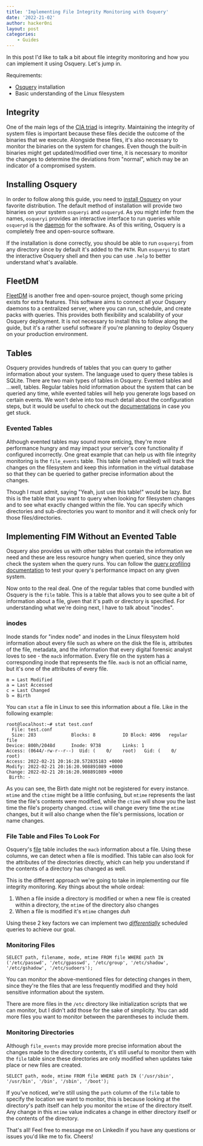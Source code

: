 ```yaml
---
title: 'Implementing File Integrity Monitoring with Osquery'
date: '2022-21-02'
author: hacker0ni
layout: post
categories:
    - Guides
---
```


In this post I'd like to talk a bit about file integrity monitoring and how you can implement it using Osquery. Let's jump in.

Requirements:
- [Osquery](https://osquery.io/) installation
- Basic understanding of the Linux filesystem

## Integrity

One of the main legs of the [CIA triad](https://securityscorecard.com/blog/what-is-the-cia-triad) is integrity. Maintaining the integrity of system files is important because these files decide the outcome of the binaries that we execute. Alongside these files, it's also necessary to monitor the binaries on the system for changes. Even though the built-in binaries might get updated/modified over time, it is necessary to monitor the changes to determine the deviations from "normal", which may be an indicator of a compromised system.

## Installing Osquery

In order to follow along this guide, you need to [install Osquery](https://osquery.readthedocs.io/en/stable/installation/install-linux/) on your favorite distribution. The default method of installation will provide two binaries on your system `osqueryi` and `osqueryd`. As you might infer from the names, `osqueryi` provides an interactive interface to run queries while `osqueryd` is the [daemon](https://en.wikipedia.org/wiki/Daemon_(computing)) for the software. As of this writing, Osquery is a completely free and open-source software.

If the installation is done correctly, you should be able to run `osqueryi` from any directory since by default it's added to the `PATH`. Run `osqueryi` to start the interactive Osquery shell and then you can use `.help` to better understand what's available.

## FleetDM

[FleetDM](https://fleetdm.com/) is another free and open-source project, though some pricing exists for extra features. This software aims to connect all your Osquery daemons to a centralized server, where you can run, schedule, and create packs with queries. This provides both flexibility and scalability of your Osquery deployment. It is not necessary to install this to follow along the guide, but it's a rather useful software if you're planning to deploy Osquery on your production environment.

## Tables

Osquery provides hundreds of tables that you can query to gather information about your system. The language used to query these tables is SQLite. There are two main types of tables in Osquery. Evented tables and ...well, tables. Regular tables hold information about the system that can be queried any time, while evented tables will help you generate logs based on certain events. We won't delve into too much detail about the configuration steps, but it would be useful to check out the [documentations](https://osquery.readthedocs.io/) in case you get stuck.

### Evented Tables

Although evented tables may sound more enticing, they're more performance hungry and may impact your server's core functionality if configured incorrectly. One great example that can help us with file integrity monitoring is the `file_events` table. This table (when enabled) will track the changes on the filesystem and keep this information in the virtual database so that they can be queried to gather precise information about the changes.

Though I must admit, saying "Yeah, just use this table!" would be lazy. But this is the table that you want to query when looking for filesystem changes and to see what exactly changed within the file. You can specify which directories and sub-directories you want to monitor and it will check only for those files/directories.

## Implementing FIM Without an Evented Table

Osquery also provides us with other tables that contain the information we need and these are less resource hungry when queried, since they only check the system when the query runs. You can follow the [query profiling documentation](https://osquery.readthedocs.io/en/stable/deployment/performance-safety/#testing-query-performance) to test your query's performance impact on any given system. 

Now onto to the real deal. One of the regular tables that come bundled with Osquery is the `file` table. This is a table that allows you to see quite a bit of information about a file, given that it's path or directory is specified. For understanding what we're doing next, I have to talk about "inodes".

### inodes
Inode stands for "index node" and inodes in the Linux filesystem hold information about every file such as where on the disk the file is, attributes of the file, metadata, and the information that every digital forensic analyst loves to see - the `macb` information. Every file on the system has a corresponding inode that represents the file. `macb` is not an official name, but it's one of the attributes of every file.

```
m = Last Modified
a = Last Accessed
c = Last Changed
b = Birth
```

You can `stat` a file in Linux to see this information about a file. Like in the following example:

```
root@localhost:~# stat test.conf
  File: test.conf
  Size: 283             Blocks: 8          IO Block: 4096   regular file
Device: 800h/2048d      Inode: 9738        Links: 1
Access: (0644/-rw-r--r--)  Uid: (    0/    root)   Gid: (    0/    root)
Access: 2022-02-21 20:16:28.572835183 +0000
Modify: 2022-02-21 20:16:20.908891089 +0000
Change: 2022-02-21 20:16:20.908891089 +0000
 Birth: -
```

As you can see, the Birth date might not be registered for every instance. `mtime` and the `ctime` might be a little confusing, but `mtime` represents the last time the file's contents were modified, while the `ctime` will show you the last time the file's property changed. `ctime` will change every time the `mtime` changes, but it will also change when the file's permissions, location or name changes.

### File Table and Files To Look For

Osquery's [file](https://osquery.io/schema/5.1.0/#file) table includes the `macb` information about a file. Using these columns, we can detect when a file is modified. This table can also look for the attributes of the directories directly, which can help you understand if the contents of a directory has changed as well.

This is the different approach we're going to take in implementing our file integrity monitoring. Key things about the whole ordeal:

1. When a file inside a directory is modified or when a new file is created within a directory, the `mtime` of the directory also changes
2. When a file is modified it's `mtime` changes *duh*

Using these 2 key factors we can implement two [*differentially*](https://osquery.readthedocs.io/en/stable/deployment/logging/#differential-logs) scheduled queries to achieve our goal.

### Monitoring Files

```
SELECT path, filename, mode, mtime FROM file WHERE path IN ('/etc/passwd', '/etc/gpasswd', '/etc/group', '/etc/shadow', '/etc/gshadow', '/etc/sudoers');
```

You can monitor the above-mentioned files for detecting changes in them, since they're the files that are less frequently modified and they hold sensitive information about the system.

There are more files in the `/etc` directory like initialization scripts that we can monitor, but I didn't add those for the sake of simplicity. You can add more files you want to monitor between the parentheses to include them. 

### Monitoring Directories

Although `file_events` may provide more precise information about the changes made to the directory contents, it's still useful to monitor them with the `file` table since these directories are only modified when updates take place or new files are created.

```
SELECT path, mode, mtime FROM file WHERE path IN ('/usr/sbin', '/usr/bin', '/bin', '/sbin', '/boot');
```

If you've noticed, we're still using the `path` column of the `file` table to specify the location we want to monitor, this is because looking at the directory's path itself can help you monitor the `mtime` of the directory itself. Any change in this `mtime` value indicates a change in either directory itself or the contents of the directory.

That's all! Feel free to message me on LinkedIn if you have any questions or issues you'd like me to fix. Cheers!